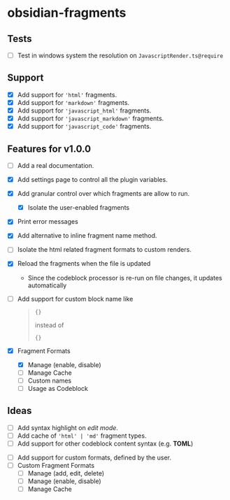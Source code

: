 # obsidian-fragments

## Tests

- [ ] Test in windows system the resolution on `JavascriptRender.ts@require`

## Support

- [x] Add support for `'html'` fragments.
- [x] Add support for `'markdown'` fragments.
- [x] Add support for `'javascript_html'` fragments.
- [x] Add support for `'javascript_markdown'` fragments.
- [x] Add support for `'javascript_code'` fragments.

## Features for v1.0.0

- [ ] Add a real documentation.
- [x] Add settings page to control all the plugin variables.
- [x] Add granular control over which fragments are allow to run.
  - [x] Isolate the user-enabled fragments
- [x] Print error messages
- [x] Add alternative to inline fragment name method.
- [ ] Isolate the html related fragment formats to custom renders.
- [x] Reload the fragments when the file is updated
  - Since the codeblock processor is re-run on file changes, it updates automatically
- [ ] Add support for custom block name like

  > ```book
  > {}
  > ```
  >
  > instead of
  >
  > ```use book
  > {}
  > ```

- [x] Fragment Formats
  - [x] Manage (enable, disable)
  - [ ] Manage Cache
  - [ ] Custom names
  - [ ] Usage as Codeblock

## Ideas

- [ ] Add syntax highlight on _edit mode_.
- [ ] Add cache of `'html' | 'md'` fragment types.
- [ ] Add support for other codeblock content syntax (e.g. **TOML**)

<!--  -->

- [ ] Add support for custom formats, defined by the user.
- [ ] Custom Fragment Formats
  - [ ] Manage (add, edit, delete)
  - [ ] Manage (enable, disable)
  - [ ] Manage Cache
